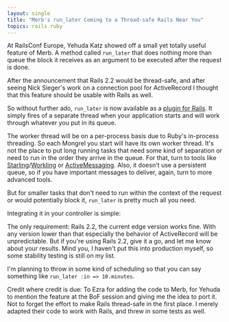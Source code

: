 ```yaml
---
layout: single
title: "Merb's run_later Coming to a Thread-safe Rails Near You"
topics: rails ruby
---
```

At RailsConf Europe, Yehuda Katz showed off a small yet totally useful feature of Merb. A method called `run_later` that does nothing more than queue the block it receives as an argument to be executed after the request is done.

After the announcement that Rails 2.2 would be thread-safe, and after seeing Nick Sieger's work on a connection pool for ActiveRecord I thought that this feature should be usable with Rails as well.

So without further ado, `run_later` is now available as a [plugin for Rails](http://github.com/mattmatt/run_later/tree/master). It simply fires of a separate thread when your application starts and will work through whatever you put in its queue.

The worker thread will be on a per-process basis due to Ruby's in-process threading. So each Mongrel you start will have its own worker thread. It's not the place to put long running tasks that need some kind of separation or need to run in the order they arrive in the queue. For that, turn to tools like [Starling](http://rubyforge.org/projects/starling/)/[Workling](http://github.com/purzelrakete/workling/tree) or [ActiveMessaging](http://code.google.com/p/activemessaging/). Also, it doesn't use a persistent queue, so if you have important messages to deliver, again, turn to more advanced tools.

But for smaller tasks that don't need to run within the context of the request or would potentially block it, `run_later` is pretty much all you need.

Integrating it in your controller is simple:

<script src="http://gist.github.com/13783.js"></script>

The only requirement: Rails 2.2, the current edge version works fine. With any version lower than that especially the behavior of ActiveRecord will be unpredictable. But if you're using Rails 2.2, give it a go, and let me know about your results. Mind you, I haven't put this into production myself, so some stability testing is still on my list.

I'm planning to throw in some kind of scheduling so that you can say something like `run_later :in => 10.minutes`.

Credit where credit is due: To Ezra for adding the code to Merb, for Yehuda to mention the feature at the BoF session and giving me the idea to port it. Not to forget the effort to make Rails thread-safe in the first place. I merely adapted their code to work with Rails, and threw in some tests as well.